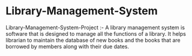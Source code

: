 # Library-Management-System
Library-Management-System-Project :- A library management system is software that is designed to manage all the functions of a library. It helps librarian to maintain the database of new books and the books that are borrowed by members along with their due dates.
